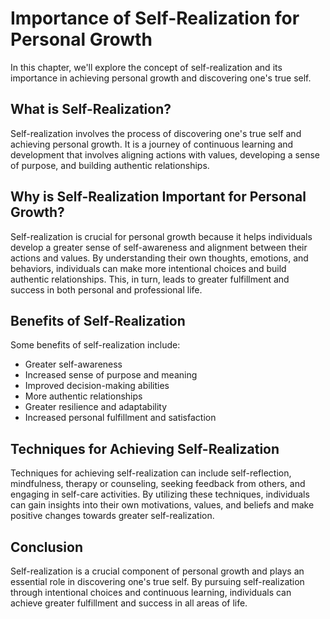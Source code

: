 # Importance of Self-Realization for Personal Growth

In this chapter, we'll explore the concept of self-realization and its importance in achieving personal growth and discovering one's true self.

What is Self-Realization?
-------------------------

Self-realization involves the process of discovering one's true self and achieving personal growth. It is a journey of continuous learning and development that involves aligning actions with values, developing a sense of purpose, and building authentic relationships.

Why is Self-Realization Important for Personal Growth?
------------------------------------------------------

Self-realization is crucial for personal growth because it helps individuals develop a greater sense of self-awareness and alignment between their actions and values. By understanding their own thoughts, emotions, and behaviors, individuals can make more intentional choices and build authentic relationships. This, in turn, leads to greater fulfillment and success in both personal and professional life.

Benefits of Self-Realization
----------------------------

Some benefits of self-realization include:

* Greater self-awareness
* Increased sense of purpose and meaning
* Improved decision-making abilities
* More authentic relationships
* Greater resilience and adaptability
* Increased personal fulfillment and satisfaction

Techniques for Achieving Self-Realization
-----------------------------------------

Techniques for achieving self-realization can include self-reflection, mindfulness, therapy or counseling, seeking feedback from others, and engaging in self-care activities. By utilizing these techniques, individuals can gain insights into their own motivations, values, and beliefs and make positive changes towards greater self-realization.

Conclusion
----------

Self-realization is a crucial component of personal growth and plays an essential role in discovering one's true self. By pursuing self-realization through intentional choices and continuous learning, individuals can achieve greater fulfillment and success in all areas of life.
